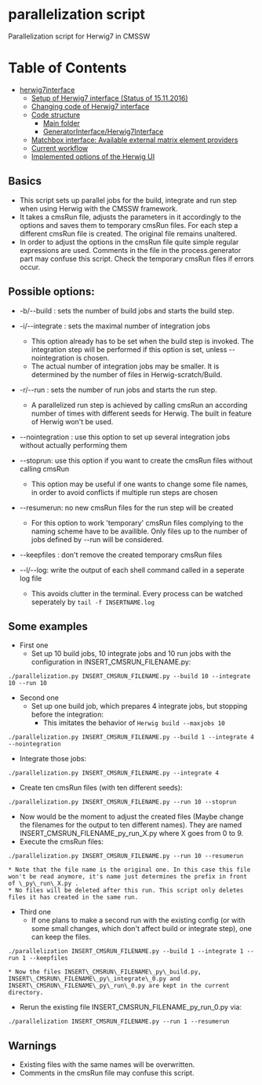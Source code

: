 # parallelization script
Parallelization script for Herwig7 in CMSSW

Table of Contents
=================

  * [herwig7interface](#herwig7interface)
    * [Setup of Herwig7 interface (Status of 15.11.2016)](#setup-of-herwig7-interface-status-of-15112016)
    * [Changing code of Herwig7 interface](#changing-code-of-herwig7-interface)
    * [Code structure](#code-structure)
      * [Main folder](#main-folder)
      * [GeneratorInterface/Herwig7Interface](#generatorinterfaceherwig7interface)
    * [Matchbox interface: Available external matrix element providers](#matchbox-interface-available-external-matrix-element-providers)
    * [Current workflow](#current-workflow)
    * [Implemented options of the Herwig UI](#availible-options)


## Basics
* This script sets up parallel jobs for the build, integrate and run step when using Herwig with the CMSSW framework.
* It takes a cmsRun file, adjusts the parameters in it accordingly to the options and saves them to temporary cmsRun files. For each step a different cmsRun file is created. The original file remains unaltered.
* In order to adjust the options in the cmsRun file quite simple regular expressions are used. Comments in the file in the process.generator part may confuse this script. Check the temporary cmsRun files if errors occur.

## Possible options:
* -b/--build : sets the number of build jobs and starts the build step.
* -i/--integrate : sets the maximal number of integration jobs
  * This option already has to be set when the build step is invoked. The integration step will be performed if this option is set, unless --nointegration is chosen.
  * The actual number of integration jobs may be smaller. It is determined by the number of files in Herwig-scratch/Build.
* -r/--run : sets the number of run jobs and starts the run step.
  * A parallelized run step is achieved by calling cmsRun an according number of times with different seeds for Herwig. The built in feature of Herwig won't be used.


* --nointegration : use this option to set up several integration jobs without actually performing them
* --stoprun: use this option if you want to create the cmsRun files without calling cmsRun
  * This option may be useful if one wants to change some file names, in order to avoid conflicts if multiple run steps are chosen
* --resumerun: no new cmsRun files for the run step will be created
  * For this option to work 'temporary' cmsRun files complying to the naming scheme have to be availible. Only files up to the number of jobs defined by --run will be considered.
* --keepfiles : don't remove the created temporary cmsRun files
* --l/--log: write the output of each shell command called in a seperate log file
  * This avoids clutter in the terminal. Every process can be watched seperately by `tail -f INSERTNAME.log`

## Some examples
* First one
  * Set up 10 build jobs, 10 integrate jobs and 10 run jobs with the configuration in INSERT\_CMSRUN\_FILENAME.py:
```
./parallelization.py INSERT_CMSRUN_FILENAME.py --build 10 --integrate 10 --run 10
```

* Second one
  * Set up one build job, which prepares 4 integrate jobs, but stopping before the integration:
    * This imitates the behavior of `Herwig build --maxjobs 10`
```
./parallelization.py INSERT_CMSRUN_FILENAME.py --build 1 --integrate 4 --nointegration
```

  * Integrate those jobs:
```
./parallelization.py INSERT_CMSRUN_FILENAME.py --integrate 4
```
  * Create ten cmsRun files (with ten different seeds):
```
./parallelization.py INSERT_CMSRUN_FILENAME.py --run 10 --stoprun
```
  * Now would be the moment to adjust the created files (Maybe change the filenames for the output to ten different names). They are named INSERT\_CMSRUN\_FILENAME\_py\_run\_X.py where X goes from 0 to 9.
  * Execute the cmsRun files:
```
./parallelization.py INSERT_CMSRUN_FILENAME.py --run 10 --resumerun
```
    * Note that the file name is the original one. In this case this file won't be read anymore, it's name just determines the prefix in front of \_py\_run\_X.py .
    * No files will be deleted after this run. This script only deletes files it has created in the same run.

* Third one
  * If one plans to make a second run with the existing config (or with some small changes, which don't affect build or integrate step), one can keep the files.
```
./parallelization INSERT_CMSRUN_FILENAME.py --build 1 --integrate 1 --run 1 --keepfiles
```
    * Now the files INSERT\_CMSRUN\_FILENAME\_py\_build.py, INSERT\_CMSRUN\_FILENAME\_py\_integrate\_0.py and INSERT\_CMSRUN\_FILENAME\_py\_run\_0.py are kept in the current directory. 

  * Rerun the existing file INSERT\_CMSRUN\_FILENAME\_py\_run\_0.py via:
```
./parallelization INSERT_CMSRUN_FILENAME.py --run 1 --resumerun

```


## Warnings
* Existing files with the same names will be overwritten.
* Comments in the cmsRun file may confuse this script.











